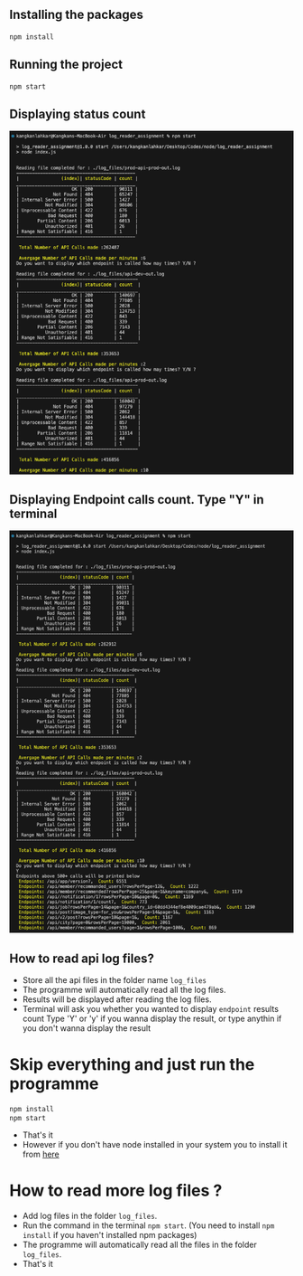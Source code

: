 
## Installing the packages
```
npm install
```
## Running the project
```
npm start
```

## Displaying status count

![alt text](https://github.com/kangkan1/log_reader_assigment/blob/master/static/images/result1.png?raw=true)

## Displaying Endpoint calls count. Type "Y" in terminal

![alt text](https://github.com/kangkan1/log_reader_assigment/blob/master/static/images/result2.png?raw=true)

## How to read api log files?
- Store all the api files in the folder name ```log_files```
- The programme will automatically read all the log files.
- Results will be displayed after reading the log files.
- Terminal will ask you whether you wanted to display ```endpoint``` results count
  Type 'Y' or 'y' if you wanna display the result, or type anythin if you don't
  wanna display the result


# Skip everything and just run the programme
```
npm install
npm start
```
- That's it
- However if you don't have node installed in your system you 
  to install it from [here](https://nodejs.org/en/download)

# How to read more log files ?
- Add log files in the folder ```log_files```.
- Run the command in the terminal ```npm start```. (You need to install ```npm install```
  if you haven't installed npm packages)
- The programme will automatically read all the files in the folder ```log_files```.
- That's it